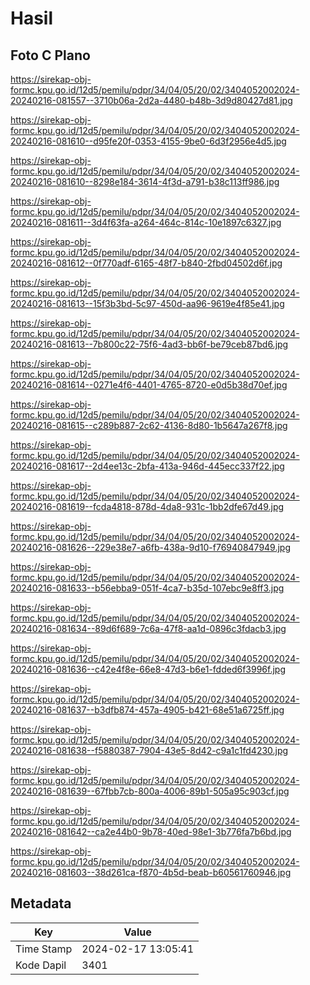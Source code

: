 # Hasil

## Foto C Plano

https://sirekap-obj-formc.kpu.go.id/12d5/pemilu/pdpr/34/04/05/20/02/3404052002024-20240216-081557--3710b06a-2d2a-4480-b48b-3d9d80427d81.jpg

https://sirekap-obj-formc.kpu.go.id/12d5/pemilu/pdpr/34/04/05/20/02/3404052002024-20240216-081610--d95fe20f-0353-4155-9be0-6d3f2956e4d5.jpg

https://sirekap-obj-formc.kpu.go.id/12d5/pemilu/pdpr/34/04/05/20/02/3404052002024-20240216-081610--8298e184-3614-4f3d-a791-b38c113ff986.jpg

https://sirekap-obj-formc.kpu.go.id/12d5/pemilu/pdpr/34/04/05/20/02/3404052002024-20240216-081611--3d4f63fa-a264-464c-814c-10e1897c6327.jpg

https://sirekap-obj-formc.kpu.go.id/12d5/pemilu/pdpr/34/04/05/20/02/3404052002024-20240216-081612--0f770adf-6165-48f7-b840-2fbd04502d6f.jpg

https://sirekap-obj-formc.kpu.go.id/12d5/pemilu/pdpr/34/04/05/20/02/3404052002024-20240216-081613--15f3b3bd-5c97-450d-aa96-9619e4f85e41.jpg

https://sirekap-obj-formc.kpu.go.id/12d5/pemilu/pdpr/34/04/05/20/02/3404052002024-20240216-081613--7b800c22-75f6-4ad3-bb6f-be79ceb87bd6.jpg

https://sirekap-obj-formc.kpu.go.id/12d5/pemilu/pdpr/34/04/05/20/02/3404052002024-20240216-081614--0271e4f6-4401-4765-8720-e0d5b38d70ef.jpg

https://sirekap-obj-formc.kpu.go.id/12d5/pemilu/pdpr/34/04/05/20/02/3404052002024-20240216-081615--c289b887-2c62-4136-8d80-1b5647a267f8.jpg

https://sirekap-obj-formc.kpu.go.id/12d5/pemilu/pdpr/34/04/05/20/02/3404052002024-20240216-081617--2d4ee13c-2bfa-413a-946d-445ecc337f22.jpg

https://sirekap-obj-formc.kpu.go.id/12d5/pemilu/pdpr/34/04/05/20/02/3404052002024-20240216-081619--fcda4818-878d-4da8-931c-1bb2dfe67d49.jpg

https://sirekap-obj-formc.kpu.go.id/12d5/pemilu/pdpr/34/04/05/20/02/3404052002024-20240216-081626--229e38e7-a6fb-438a-9d10-f76940847949.jpg

https://sirekap-obj-formc.kpu.go.id/12d5/pemilu/pdpr/34/04/05/20/02/3404052002024-20240216-081633--b56ebba9-051f-4ca7-b35d-107ebc9e8ff3.jpg

https://sirekap-obj-formc.kpu.go.id/12d5/pemilu/pdpr/34/04/05/20/02/3404052002024-20240216-081634--89d6f689-7c6a-47f8-aa1d-0896c3fdacb3.jpg

https://sirekap-obj-formc.kpu.go.id/12d5/pemilu/pdpr/34/04/05/20/02/3404052002024-20240216-081636--c42e4f8e-66e8-47d3-b6e1-fdded6f3996f.jpg

https://sirekap-obj-formc.kpu.go.id/12d5/pemilu/pdpr/34/04/05/20/02/3404052002024-20240216-081637--b3dfb874-457a-4905-b421-68e51a6725ff.jpg

https://sirekap-obj-formc.kpu.go.id/12d5/pemilu/pdpr/34/04/05/20/02/3404052002024-20240216-081638--f5880387-7904-43e5-8d42-c9a1c1fd4230.jpg

https://sirekap-obj-formc.kpu.go.id/12d5/pemilu/pdpr/34/04/05/20/02/3404052002024-20240216-081639--67fbb7cb-800a-4006-89b1-505a95c903cf.jpg

https://sirekap-obj-formc.kpu.go.id/12d5/pemilu/pdpr/34/04/05/20/02/3404052002024-20240216-081642--ca2e44b0-9b78-40ed-98e1-3b776fa7b6bd.jpg

https://sirekap-obj-formc.kpu.go.id/12d5/pemilu/pdpr/34/04/05/20/02/3404052002024-20240216-081603--38d261ca-f870-4b5d-beab-b60561760946.jpg


## Metadata

| Key        | Value               |
| ---------- | ------------------- |
| Time Stamp | 2024-02-17 13:05:41 |
| Kode Dapil | 3401                |



